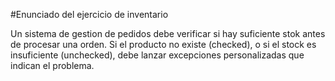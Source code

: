 #Enunciado del ejercicio de inventario

Un sistema de gestion de pedidos debe verificar si hay suficiente stok antes de procesar
una orden. Si el producto no existe (checked), o si el stock es insuficiente (unchecked), debe lanzar
excepciones personalizadas que indican el problema.